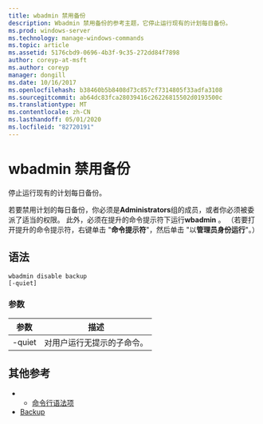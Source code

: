 ```yaml
---
title: wbadmin 禁用备份
description: Wbadmin 禁用备份的参考主题，它停止运行现有的计划每日备份。
ms.prod: windows-server
ms.technology: manage-windows-commands
ms.topic: article
ms.assetid: 5176cbd9-0696-4b3f-9c35-272dd84f7898
author: coreyp-at-msft
ms.author: coreyp
manager: dongill
ms.date: 10/16/2017
ms.openlocfilehash: b38460b5b8408d73c857cf7314805f33adfa3108
ms.sourcegitcommit: ab64dc83fca28039416c26226815502d0193500c
ms.translationtype: MT
ms.contentlocale: zh-CN
ms.lasthandoff: 05/01/2020
ms.locfileid: "82720191"
---
```

# <a name="wbadmin-disable-backup"></a>wbadmin 禁用备份



停止运行现有的计划每日备份。

若要禁用计划的每日备份，你必须是**Administrators**组的成员，或者你必须被委派了适当的权限。 此外，必须在提升的命令提示符下运行**wbadmin** 。 （若要打开提升的命令提示符，右键单击 "**命令提示符**"，然后单击 "以**管理员身份运行**"。）

## <a name="syntax"></a>语法

```
wbadmin disable backup
[-quiet]
```

### <a name="parameters"></a>参数

|参数|描述|
|---------|-----------|
|-quiet|对用户运行无提示的子命令。|

## <a name="additional-references"></a>其他参考

-   - [命令行语法项](command-line-syntax-key.md)
-   [Backup](wbadmin.md)